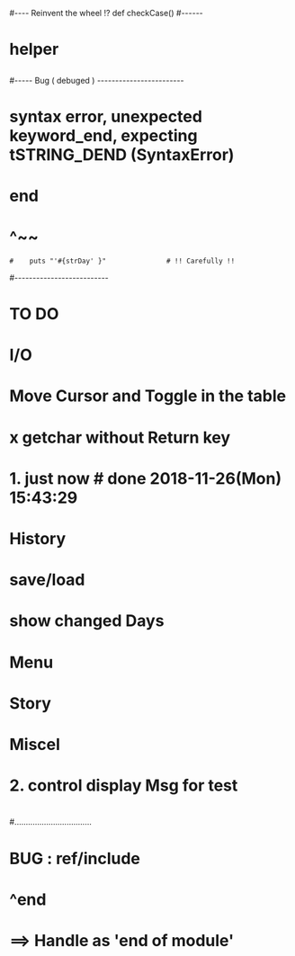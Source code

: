 #---- Reinvent the wheel  !?
  def checkCase()
  #------ 
#    helper

##

#----- Bug ( debuged ) ------------------------
# syntax error, unexpected keyword_end, expecting tSTRING_DEND (SyntaxError)
#  end
#  ^~~
    #    puts "'#{strDay' }"               # !! Carefully !!
#--------------------------    
# TO DO
#  I/O
#     Move Cursor and Toggle in the table
#
#             x getchar  without Return key
#              1.     just now  # done 2018-11-26(Mon) 15:43:29
#  History    
#     save/load
#  show changed Days
#  Menu
#    Story
#  Miscel
# 2.  control display Msg for test
#
#..................................
#  BUG : ref/include   
#    ^end
#    ==> Handle as 'end of module'
#